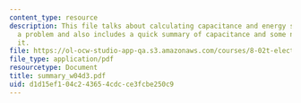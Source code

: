 ```yaml
---
content_type: resource
description: This file talks about calculating capacitance and energy storage by solving
  a problem and also includes a quick summary of capacitance and some notes on calculating
  it.
file: https://ol-ocw-studio-app-qa.s3.amazonaws.com/courses/8-02t-electricity-and-magnetism-spring-2005/d1d15ef104c243654cdcce3fcbe250c9_summary_w04d3.pdf
file_type: application/pdf
resourcetype: Document
title: summary_w04d3.pdf
uid: d1d15ef1-04c2-4365-4cdc-ce3fcbe250c9
---
```

